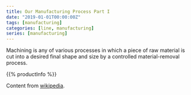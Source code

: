 ```yaml
---
title: Our Manufacturing Process Part I
date: "2019-01-01T00:00:00Z"
tags: [manufacturing]
categories: [line, manufacturing]
series: [manufacturing]
---
```

Machining is any of various processes in which a piece of raw material is cut into a desired final shape and size by a controlled material-removal process.

{{% productInfo %}}

Content from [wikipedia](https://en.wikipedia.org/wiki/Machining).
